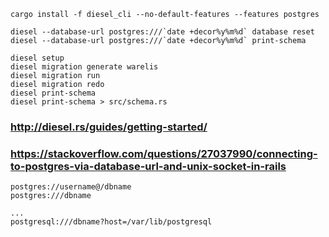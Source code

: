
    cargo install -f diesel_cli --no-default-features --features postgres

    diesel --database-url postgres:///`date +decor%y%m%d` database reset
    diesel --database-url postgres:///`date +decor%y%m%d` print-schema

    diesel setup
    diesel migration generate warelis
    diesel migration run
    diesel migration redo
    diesel print-schema
    diesel print-schema > src/schema.rs

### http://diesel.rs/guides/getting-started/

### https://stackoverflow.com/questions/27037990/connecting-to-postgres-via-database-url-and-unix-socket-in-rails

    postgres://username@/dbname
    postgres:///dbname

    ...
    postgresql:///dbname?host=/var/lib/postgresql

